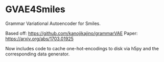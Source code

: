 # GVAE4Smiles

Grammar Variational Autoencoder for Smiles.

Based off: https://github.com/kanojikajino/grammarVAE
Paper: https://arxiv.org/abs/1703.01925

Now includes code to cache one-hot-encodings to disk via h5py and the corresponding data generator.
